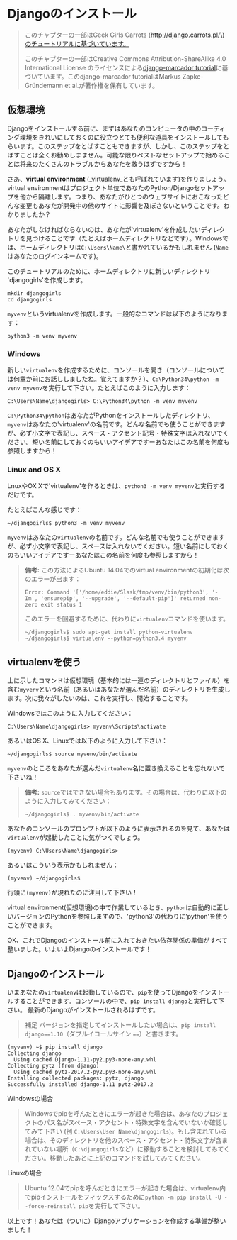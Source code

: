 # Djangoのインストール

> このチャプターの一部はGeek Girls Carrots \([http://django.carrots.pl/\)のチュートリアルに基づいています。](http://django.carrots.pl/%29のチュートリアルに基づいています。)
>
> このチャプターの一部はCreative Commons Attribution-ShareAlike 4.0 International License のライセンスによる[django-marcador tutorial](http://django-marcador.keimlink.de/)に基づいています。このdjango-marcador tutorialはMarkus Zapke-Gründemann et al.が著作権を保有しています。

## 仮想環境

Djangoをインストールする前に、まずはあなたのコンピュータの中のコーディング環境をきれいにしておくのに役立つとても便利な道具をインストールしてもらいます。このステップをとばすこともできますが、しかし、このステップをとばすことは全くお勧めしまません。可能な限りベストなセットアップで始めることは将来のたくさんのトラブルからあなたを救うはずですから！

さあ、**virtual environment** \(_virtualenv_とも呼ばれています\)を作りましょう。virtual environmentはプロジェクト単位であなたのPython/Djangoセットアップを他から隔離します。つまり、あなたがひとつのウェブサイトにおこなったどんな変更もあなたが開発中の他のサイトに影響を及ぼさないということです。わかりましたか？

あなたがしなければならないのは、あなたが'virtualenv'を作成したいディレクトリを見つけることです（たとえばホームディレクトリなどです）。Windowsでは、ホームディレクトリは`C:\Users\Name\`と書かれているかもしれません \(`Name`はあなたのログインネームです\)。

このチュートリアルのために、ホームディレクトリに新しいディレクトリ\`djangogirls'を作成します。

```
mkdir djangogirls
cd djangogirls
```

`myvenv`というvirtualenvを作成します。一般的なコマンドは以下のようになります：

```
python3 -m venv myvenv
```

### Windows

新しい`virtualenv`を作成するために、コンソールを開き（コンソールについては何章か前にお話ししましたね。覚えてますか？）、`C:\Python34\python -m venv myvenv`を実行して下さい。たとえばこのように入力します：

```
C:\Users\Name\djangogirls> C:\Python34\python -m venv myvenv
```

`C:\Python34\python`はあなたがPythonをインストールしたディレクトリ、`myvenv`はあなたの'virtualenv'の名前です。どんな名前でも使うことができますが、必ず小文字で表記し、スペース・アクセント記号・特殊文字は入れないでください。短い名前にしておくのもいいアイデアですーあなたはこの名前を何度も参照しますから！

### Linux and OS X

LnuxやOX Xで'virtualenv'を作るときは、`python3 -m venv myvenv`と実行するだけです。

たとえばこんな感じです：

```
~/djangogirls$ python3 -m venv myvenv
```

`myvenv`はあなたの`virtualenv`の名前です。どんな名前でも使うことができますが、必ず小文字で表記し、スペースは入れないでください。短い名前にしておくのもいいアイデアですーあなたはこの名前を何度も参照しますから！

> **備考:** この方法によるUbuntu 14.04でのvirtual environmentの初期化は次のエラーが出ます：
>
> ```
> Error: Command '['/home/eddie/Slask/tmp/venv/bin/python3', '-Im', 'ensurepip', '--upgrade', '--default-pip']' returned non-zero exit status 1
> ```
>
> このエラーを回避するために、代わりに`virtualenv`コマンドを使います。
>
> ```
> ~/djangogirls$ sudo apt-get install python-virtualenv
> ~/djangogirls$ virtualenv --python=python3.4 myvenv
> ```

## virtualenvを使う

上に示したコマンドは仮想環境（基本的には一連のディレクトリとファイル）を含む`myvenv`という名前（あるいはあなたが選んだ名前）のディレクトリを生成します。次に我々がしたいのは、これを実行し、開始することです。

Windowsではこのように入力してください：

```
C:\Users\Name\djangogirls> myvenv\Scripts\activate
```

あるいはOS X、Linuxでは以下のように入力して下さい：

```
~/djangogirls$ source myvenv/bin/activate
```

`myvenv`のところをあなたが選んだ`virtualenv`名に置き換えることを忘れないで下さいね！

> **備考:** `source`ではできない場合もあります。その場合は、代わりに以下のように入力してみてください：
>
> ```
> ~/djangogirls$ . myvenv/bin/activate
> ```

あなたのコンソールのプロンプトが以下のように表示されるのを見て、あなたは`virtualenv`が起動したことに気がつくでしょう。

```
(myvenv) C:\Users\Name\djangogirls>
```

あるいはこういう表示かもしれません：

```
(myvenv) ~/djangogirls$
```

行頭に`(myvenv)`が現れたのに注目して下さい！

virtual environment\(仮想環境\)の中で作業しているとき、`python`は自動的に正しいバージョンのPythonを参照しますので、'python3'の代わりに'python'を使うことができます。

OK、これでDjangoのインストール前に入れておきたい依存関係の準備がすべて整いました。いよいよDjangoのインストールです！

## Djangoのインストール

いまあなたの`virtualenv`は起動しているので、`pip`を使ってDjangoをインストールすることができます。コンソールの中で、`pip install django`と実行して下さい。 最新のDjangoがインストールされるはずです。

> 補足 バージョンを指定してインストールしたい場合は、`pip install django==1.10`（ダブルイコールサイン `==`）と書きます。

```
(myvenv) ~$ pip install django
Collecting django
  Using cached Django-1.11-py2.py3-none-any.whl
Collecting pytz (from django)
  Using cached pytz-2017.2-py2.py3-none-any.whl
Installing collected packages: pytz, django
Successfully installed django-1.11 pytz-2017.2
```

Windowsの場合

> Windowsでpipを呼んだときにエラーが起きた場合は、あなたのプロジェクトのパス名がスペース・アクセント・特殊文字を含んでいないか確認してみて下さい \(例 `C:\Users\User Name\djangogirls`\)。もし含まれている場合は、そのディレクトリを他のスペース・アクセント・特殊文字が含まれていない場所（`C:\djangogirls`など）に移動することを検討してみてください。移動したあとに上記のコマンドを試してみてください。

Linuxの場合

> Ubuntu 12.04でpipを呼んだときにエラーが起きた場合は、virtualenv内でpipインストールをフィックスするために`python -m pip install -U --force-reinstall pip`を実行して下さい。

以上です！あなたは（ついに）Djangoアプリケーションを作成する準備が整いました！

